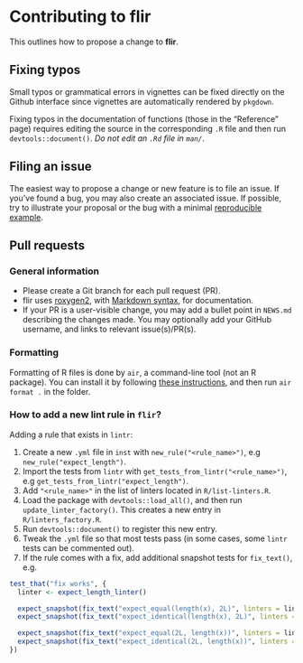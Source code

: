 
# Contributing to flir

This outlines how to propose a change to **flir**.

## Fixing typos

Small typos or grammatical errors in vignettes can be fixed directly on
the Github interface since vignettes are automatically rendered by
`pkgdown`.

Fixing typos in the documentation of functions (those in the “Reference”
page) requires editing the source in the corresponding `.R` file and
then run `devtools::document()`. *Do not edit an `.Rd` file in `man/`*.

## Filing an issue

The easiest way to propose a change or new feature is to file an issue.
If you’ve found a bug, you may also create an associated issue. If
possible, try to illustrate your proposal or the bug with a minimal
[reproducible example](https://www.tidyverse.org/help/#reprex).

## Pull requests

### General information

- Please create a Git branch for each pull request (PR).
- flir uses
  [roxygen2](https://cran.r-project.org/package=roxygen2), with
  [Markdown
  syntax](https://cran.r-project.org/web/packages/roxygen2/vignettes/rd-formatting.html),
  for documentation.
- If your PR is a user-visible change, you may add a bullet point in
  `NEWS.md` describing the changes made. You may optionally add your
  GitHub username, and links to relevant issue(s)/PR(s).

### Formatting

Formatting of R files is done by `air`, a command-line tool (not an R
package). You can install it by following [these instructions](https://posit-dev.github.io/air/cli.html), and then run `air format .` in the folder.

### How to add a new lint rule in `flir`?

Adding a rule that exists in `lintr`:

1. Create a new `.yml` file in `inst` with `new_rule("<rule_name>")`, e.g
   `new_rule("expect_length")`.
1. Import the tests from `lintr` with `get_tests_from_lintr("<rule_name>")`, e.g
   `get_tests_from_lintr("expect_length")`.
1. Add `"<rule_name>"` in the list of linters located in `R/list-linters.R`.
1. Load the package with `devtools::load_all()`, and then run `update_linter_factory()`.
   This creates a new entry in `R/linters_factory.R`.
1. Run `devtools::document()` to register this new entry.
1. Tweak the `.yml` file so that most tests pass (in some cases, some `lintr`
   tests can be commented out).
1. If the rule comes with a fix, add additional snapshot tests for `fix_text()`,
   e.g.

```r
test_that("fix works", {
  linter <- expect_length_linter()

  expect_snapshot(fix_text("expect_equal(length(x), 2L)", linters = linter))
  expect_snapshot(fix_text("expect_identical(length(x), 2L)", linters = linter))

  expect_snapshot(fix_text("expect_equal(2L, length(x))", linters = linter))
  expect_snapshot(fix_text("expect_identical(2L, length(x))", linters = linter))
})
```
